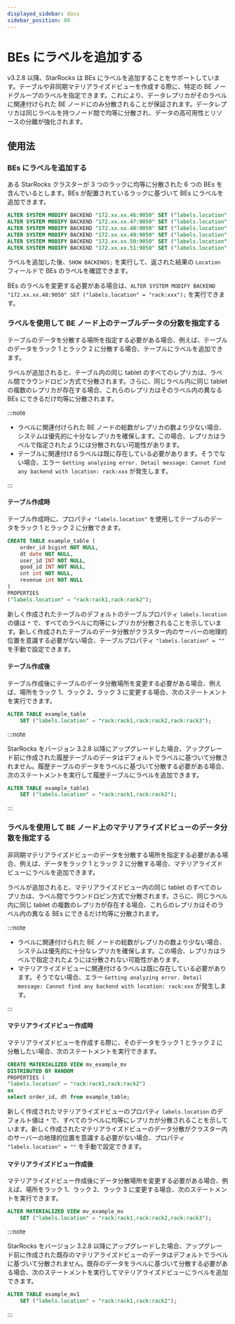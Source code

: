 ```yaml
---
displayed_sidebar: docs
sidebar_position: 80
---
```


# BEs にラベルを追加する

v3.2.8 以降、StarRocks は BEs にラベルを追加することをサポートしています。テーブルや非同期マテリアライズドビューを作成する際に、特定の BE ノードグループのラベルを指定できます。これにより、データレプリカがそのラベルに関連付けられた BE ノードにのみ分散されることが保証されます。データレプリカは同じラベルを持つノード間で均等に分散され、データの高可用性とリソースの分離が強化されます。

## 使用法

### BEs にラベルを追加する

ある StarRocks クラスターが 3 つのラックに均等に分散された 6 つの BEs を含んでいるとします。BEs が配置されているラックに基づいて BEs にラベルを追加できます。

```SQL
ALTER SYSTEM MODIFY BACKEND "172.xx.xx.46:9050" SET ("labels.location" = "rack:rack1");
ALTER SYSTEM MODIFY BACKEND "172.xx.xx.47:9050" SET ("labels.location" = "rack:rack1");
ALTER SYSTEM MODIFY BACKEND "172.xx.xx.48:9050" SET ("labels.location" = "rack:rack2");
ALTER SYSTEM MODIFY BACKEND "172.xx.xx.49:9050" SET ("labels.location" = "rack:rack2");
ALTER SYSTEM MODIFY BACKEND "172.xx.xx.50:9050" SET ("labels.location" = "rack:rack3");
ALTER SYSTEM MODIFY BACKEND "172.xx.xx.51:9050" SET ("labels.location" = "rack:rack3");
```

ラベルを追加した後、`SHOW BACKENDS;` を実行して、返された結果の `Location` フィールドで BEs のラベルを確認できます。

BEs のラベルを変更する必要がある場合は、`ALTER SYSTEM MODIFY BACKEND "172.xx.xx.48:9050" SET ("labels.location" = "rack:xxx");` を実行できます。

### ラベルを使用して BE ノード上のテーブルデータの分散を指定する

テーブルのデータを分散する場所を指定する必要がある場合、例えば、テーブルのデータをラック 1 とラック 2 に分散する場合、テーブルにラベルを追加できます。

ラベルが追加されると、テーブル内の同じ tablet のすべてのレプリカは、ラベル間でラウンドロビン方式で分散されます。さらに、同じラベル内に同じ tablet の複数のレプリカが存在する場合、これらのレプリカはそのラベル内の異なる BEs にできるだけ均等に分散されます。

:::note

- ラベルに関連付けられた BE ノードの総数がレプリカの数より少ない場合、システムは優先的に十分なレプリカを確保します。この場合、レプリカはラベルで指定されたようには分散されない可能性があります。
- テーブルに関連付けるラベルは既に存在している必要があります。そうでない場合、エラー `Getting analyzing error. Detail message: Cannot find any backend with location: rack:xxx` が発生します。

:::

#### テーブル作成時

テーブル作成時に、プロパティ `"labels.location"` を使用してテーブルのデータをラック 1 とラック 2 に分散できます。

```SQL
CREATE TABLE example_table (
    order_id bigint NOT NULL,
    dt date NOT NULL,
    user_id INT NOT NULL,
    good_id INT NOT NULL,
    cnt int NOT NULL,
    revenue int NOT NULL
)
PROPERTIES
("labels.location" = "rack:rack1,rack:rack2");
```

新しく作成されたテーブルのデフォルトのテーブルプロパティ `labels.location` の値は `*` で、すべてのラベルに均等にレプリカが分散されることを示しています。新しく作成されたテーブルのデータ分散がクラスター内のサーバーの地理的位置を意識する必要がない場合、テーブルプロパティ `"labels.location" = ""` を手動で設定できます。

#### テーブル作成後

テーブル作成後にテーブルのデータ分散場所を変更する必要がある場合、例えば、場所をラック 1、ラック 2、ラック 3 に変更する場合、次のステートメントを実行できます。

```SQL
ALTER TABLE example_table
    SET ("labels.location" = "rack:rack1,rack:rack2,rack:rack3");
```

:::note

StarRocks をバージョン 3.2.8 以降にアップグレードした場合、アップグレード前に作成された履歴テーブルのデータはデフォルトでラベルに基づいて分散されません。履歴テーブルのデータをラベルに基づいて分散する必要がある場合、次のステートメントを実行して履歴テーブルにラベルを追加できます。

```SQL
ALTER TABLE example_table1
    SET ("labels.location" = "rack:rack1,rack:rack2");
```

:::

### ラベルを使用して BE ノード上のマテリアライズドビューのデータ分散を指定する

非同期マテリアライズドビューのデータを分散する場所を指定する必要がある場合、例えば、データをラック 1 とラック 2 に分散する場合、マテリアライズドビューにラベルを追加できます。

ラベルが追加されると、マテリアライズドビュー内の同じ tablet のすべてのレプリカは、ラベル間でラウンドロビン方式で分散されます。さらに、同じラベル内に同じ tablet の複数のレプリカが存在する場合、これらのレプリカはそのラベル内の異なる BEs にできるだけ均等に分散されます。

:::note

- ラベルに関連付けられた BE ノードの総数がレプリカの数より少ない場合、システムは優先的に十分なレプリカを確保します。この場合、レプリカはラベルで指定されたようには分散されない可能性があります。
- マテリアライズドビューに関連付けるラベルは既に存在している必要があります。そうでない場合、エラー `Getting analyzing error. Detail message: Cannot find any backend with location: rack:xxx` が発生します。

:::

#### マテリアライズドビュー作成時

マテリアライズドビューを作成する際に、そのデータをラック 1 とラック 2 に分散したい場合、次のステートメントを実行できます。

```SQL
CREATE MATERIALIZED VIEW mv_example_mv
DISTRIBUTED BY RANDOM
PROPERTIES (
"labels.location" = "rack:rack1,rack:rack2")
as 
select order_id, dt from example_table;
```

新しく作成されたマテリアライズドビューのプロパティ `labels.location` のデフォルト値は `*` で、すべてのラベルに均等にレプリカが分散されることを示しています。新しく作成されたマテリアライズドビューのデータ分散がクラスター内のサーバーの地理的位置を意識する必要がない場合、プロパティ `"labels.location" = ""` を手動で設定できます。

#### マテリアライズドビュー作成後

マテリアライズドビュー作成後にデータ分散場所を変更する必要がある場合、例えば、場所をラック 1、ラック 2、ラック 3 に変更する場合、次のステートメントを実行できます。

```SQL
ALTER MATERIALIZED VIEW mv_example_mv
    SET ("labels.location" = "rack:rack1,rack:rack2,rack:rack3");
```

:::note

StarRocks をバージョン 3.2.8 以降にアップグレードした場合、アップグレード前に作成された既存のマテリアライズドビューのデータはデフォルトでラベルに基づいて分散されません。既存のデータをラベルに基づいて分散する必要がある場合、次のステートメントを実行してマテリアライズドビューにラベルを追加できます。

```SQL
ALTER TABLE example_mv1
    SET ("labels.location" = "rack:rack1,rack:rack2");
```

:::